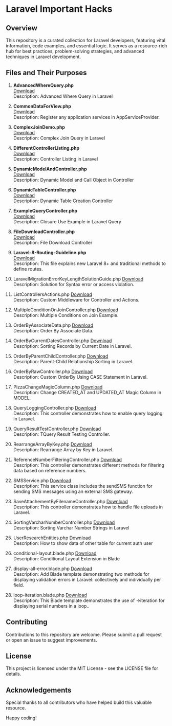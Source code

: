 # Laravel Important Hacks

## Overview
This repository is a curated collection for Laravel developers, featuring vital information, code examples, and essential logic. It serves as a resource-rich hub for best practices, problem-solving strategies, and advanced techniques in Laravel development.

## Files and Their Purposes

1. **AdvancedWhereQuery.php**  
   [Download](https://github.com/zawad1992/laravel_important_hacks/blob/master/AdvancedWhereQuery.php)  
   Description: Advanced Where Query in Laravel

2. **CommonDataForView.php**  
   [Download](https://github.com/zawad1992/laravel_important_hacks/blob/master/CommonDataForView.php)  
   Description: Register any application services in AppServiceProvider.

3. **ComplexJoinDemo.php**  
   [Download](https://github.com/zawad1992/laravel_important_hacks/blob/master/ComplexJoinDemo.php)  
   Description: Complex Join Query in Laravel

4. **DifferentControllerListing.php**  
   [Download](https://github.com/zawad1992/laravel_important_hacks/blob/master/DifferentControllerListing.php)  
   Description: Controller Listing in Laravel

5. **DynamicModelAndController.php**  
   [Download](https://github.com/zawad1992/laravel_important_hacks/blob/master/DynamicModelAndController.php)  
   Description: Dynamic Model and Call Object in Controller

6. **DynamicTableController.php**  
   [Download](https://github.com/zawad1992/laravel_important_hacks/blob/master/DynamicTableController.php)  
   Description: Dynamic Table Creation Controller

7. **ExampleQueryController.php**  
   [Download](https://github.com/zawad1992/laravel_important_hacks/blob/master/ExampleQueryController.php)  
   Description: Closure Use Example in Laravel Query

8. **FileDownloadController.php**  
   [Download](https://github.com/zawad1992/laravel_important_hacks/blob/master/FileDownloadController.php)  
   Description: File Download Controller

9. **Laravel-8-Routing-Guideline.php**  
   [Download](https://github.com/zawad1992/laravel_important_hacks/blob/master/Laravel-8-Routing-Guideline.php)  
   Description: This file explains new Laravel 8+ and traditional methods to define routes.

10. LaravelMigrationErrorKeyLengthSolutionGuide.php
   [Download](https://github.com/zawad1992/laravel_important_hacks/blob/master/LaravelMigrationErrorKeyLengthSolutionGuide.php)  
   Description: Solution for Syntax error or access violation.


11. ListControllersActions.php
   [Download](https://github.com/zawad1992/laravel_important_hacks/blob/master/ListControllersActions.php)  
   Description: Custom Middleware for Controller and Actions.

12. MultipleConditionOnJoinController.php
   [Download](https://github.com/zawad1992/laravel_important_hacks/blob/master/MultipleConditionOnJoinController.php)  
   Description: Multiple Conditions on Join Example.

13. OrderByAssociateData.php
   [Download](https://github.com/zawad1992/laravel_important_hacks/blob/master/OrderByAssociateData.php)  
   Description: Order By Associate Data.

14. OrderByCurrentDatesController.php
   [Download](https://github.com/zawad1992/laravel_important_hacks/blob/master/OrderByCurrentDatesController.php)  
   Description: Sorting Records by Current Date in Laravel.

15. OrderByParentChildController.php
   [Download](https://github.com/zawad1992/laravel_important_hacks/blob/master/OrderByParentChildController.php)  
   Description: Parent-Child Relationship Sorting in Laravel.

16. OrderByRawController.php
   [Download](https://github.com/zawad1992/laravel_important_hacks/blob/master/OrderByRawController.php)  
   Description: Custom OrderBy Using CASE Statement in Laravel.

17. PizzaChangeMagicColumn.php
   [Download](https://github.com/zawad1992/laravel_important_hacks/blob/master/PizzaChangeMagicColumn.php)  
   Description: Change CREATED_AT and UPDATED_AT Magic Column in MODEL.

18. QueryLoggingController.php
   [Download](https://github.com/zawad1992/laravel_important_hacks/blob/master/QueryLoggingController.php)  
   Description: This controller demonstrates how to enable query logging in Laravel.

19. QueryResultTestController.php
   [Download](https://github.com/zawad1992/laravel_important_hacks/blob/master/QueryResultTestController.php)  
   Description: TQuery Result Testing Controller.

20. RearrangeArrayByKey.php
   [Download](https://github.com/zawad1992/laravel_important_hacks/blob/master/RearrangeArrayByKey.php)  
   Description: Rearrange Array by Key in Laravel.

21. ReferenceNumberFilteringController.php
   [Download](https://github.com/zawad1992/laravel_important_hacks/blob/master/ReferenceNumberFilteringController.php)  
   Description: This controller demonstrates different methods for filtering data based on reference numbers.

22. SMSService.php
   [Download](https://github.com/zawad1992/laravel_important_hacks/blob/master/SMSService.php)  
   Description: This service class includes the sendSMS function for sending SMS messages using an external SMS gateway.

23. SaveAttachementByFilenameController.php
   [Download](https://github.com/zawad1992/laravel_important_hacks/blob/master/SaveAttachementByFilenameController.php)  
   Description: This controller demonstrates how to handle file uploads in Laravel.

24. SortingVarcharNumberController.php
   [Download](https://github.com/zawad1992/laravel_important_hacks/blob/master/SortingVarcharNumberController.php)  
   Description: Sorting Varchar Number Strings in Laravel

25. UserResearchEntities.php
   [Download](https://github.com/zawad1992/laravel_important_hacks/blob/master/UserResearchEntities.php)  
   Description: How to show data of other table for current auth user

26. conditional-layout.blade.php
   [Download](https://github.com/zawad1992/laravel_important_hacks/blob/master/conditional-layout.blade.php.php)  
   Description: Conditional Layout Extension in Blade

27. display-all-error.blade.php
   [Download](https://github.com/zawad1992/laravel_important_hacks/blob/master/display-all-error.blade.php.php)  
   Description: Add Blade template demonstrating two methods for displaying validation errors in Laravel: collectively and individually per field.

28. loop-iteration.blade.php
   [Download](https://github.com/zawad1992/laravel_important_hacks/blob/master/loop-iteration.blade.php.php)  
   Description: This Blade template demonstrates the use of ->iteration for displaying serial numbers in a loop..



## Contributing
Contributions to this repository are welcome. Please submit a pull request or open an issue to suggest improvements.

## License
This project is licensed under the MIT License - see the LICENSE file for details.

## Acknowledgements
Special thanks to all contributors who have helped build this valuable resource.

Happy coding! 
